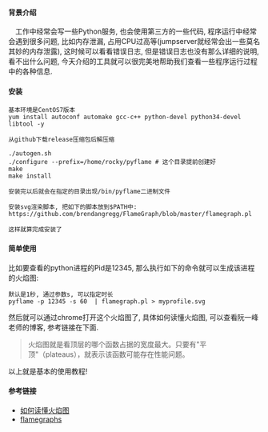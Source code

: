 #### 背景介绍

&emsp;工作中经常会写一些Python服务, 也会使用第三方的一些代码, 程序运行中经常会遇到很多问题, 比如内存泄漏, 占用CPU过高等(jumpserver就经常会出一些莫名其妙的内存泄露), 这时候可以看看错误日志, 但是错误日志也没有那么详细的说明, 看不出什么问题, 今天介绍的工具就可以很完美地帮助我们查看一些程序运行过程中的各种信息.

#### 安装

```
基本环境是CentOS7版本
yum install autoconf automake gcc-c++ python-devel python34-devel libtool -y

从github下载release压缩包后解压缩

./autogen.sh
./configure --prefix=/home/rocky/pyflame # 这个目录提前创建好
make
make install

安装完以后就会在指定的目录出现/bin/pyflame二进制文件

安装svg渲染脚本, 把如下的脚本放到$PATH中:
https://github.com/brendangregg/FlameGraph/blob/master/flamegraph.pl

这样就算完成安装了
```

#### 简单使用

比如要查看的python进程的Pid是12345, 那么执行如下的命令就可以生成该进程的火焰图:

```
默认是1秒, 通过参数s, 可以指定时长
pyflame -p 12345 -s 60  | flamegraph.pl > myprofile.svg
```

然后就可以通过chrome打开这个火焰图了, 具体如何读懂火焰图, 可以查看阮一峰老师的博客, 参考链接在下面.

> 火焰图就是看顶层的哪个函数占据的宽度最大。只要有"平顶"（plateaus），就表示该函数可能存在性能问题。

以上就是基本的使用教程!

#### 参考链接

* [如何读懂火焰图](http://www.ruanyifeng.com/blog/2017/09/flame-graph.html)
* [flamegraphs](http://www.brendangregg.com/flamegraphs.html)
